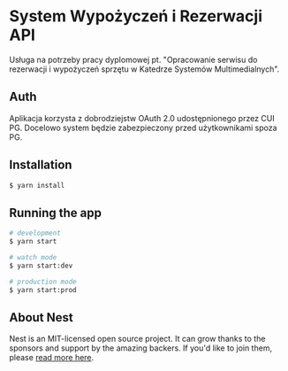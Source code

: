 # System Wypożyczeń i Rezerwacji API

Usługa na potrzeby pracy dyplomowej pt. "Opracowanie serwisu do rezerwacji i wypożyczeń sprzętu w Katedrze Systemów Multimedialnych".

## Auth

Aplikacja korzysta z dobrodziejstw OAuth 2.0 udostępnionego przez CUI PG. Docelowo system będzie zabezpieczony przed użytkownikami spoza PG.

## Installation

```bash
$ yarn install
```

## Running the app

```bash
# development
$ yarn start

# watch mode
$ yarn start:dev

# production mode
$ yarn start:prod
```

## About Nest

Nest is an MIT-licensed open source project. It can grow thanks to the sponsors and support by the amazing backers. If you'd like to join them, please [read more here](https://docs.nestjs.com/support).
